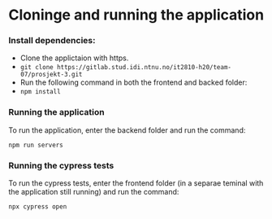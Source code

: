 # Cloninge and running the application

### Install dependencies:

- Clone the applictaion with https.
- `git clone https://gitlab.stud.idi.ntnu.no/it2810-h20/team-07/prosjekt-3.git `
- Run the following command in both the frontend and backed folder:
- `npm install`

### Running the application

To run the application, enter the backend folder and run the command:

    npm run servers

### Running the cypress tests

To run the cypress tests, enter the frontend folder (in a separae teminal with the application still running) and run the command:

    npx cypress open
